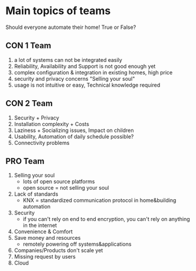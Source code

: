 # Main topics of teams
Should everyone automate their home! True or False?

## CON 1 Team
1. a lot of systems can not be integrated easily
2. Reliability, Availability and Support is not good enough yet
3. complex configuration & integration in existing homes, high price
4. security and privacy concerns "Selling your soul"
5. usage is not intuitive or easy, Technical knowledge required

## CON 2 Team
1. Security + Privacy
2. Installation complexity + Costs
3. Laziness + Socializing issues, Impact on children
4. Usability, Automation of daily schedule possible?
5. Connectivity problems

## PRO Team
1. Selling your soul
    - lots of open source platforms
    - open source = not selling your soul
2. Lack of standards
    - KNX = standardized communication protocol in home&building automation
3. Security
    - if you can't rely on end to end encryption, you can't rely on anything in the internet
4. Convenience & Comfort
5. Save money and resources
    - remotely powering off systems&applications
6. Companies/Products don't scale yet
7. Missing request by users
8. Cloud
